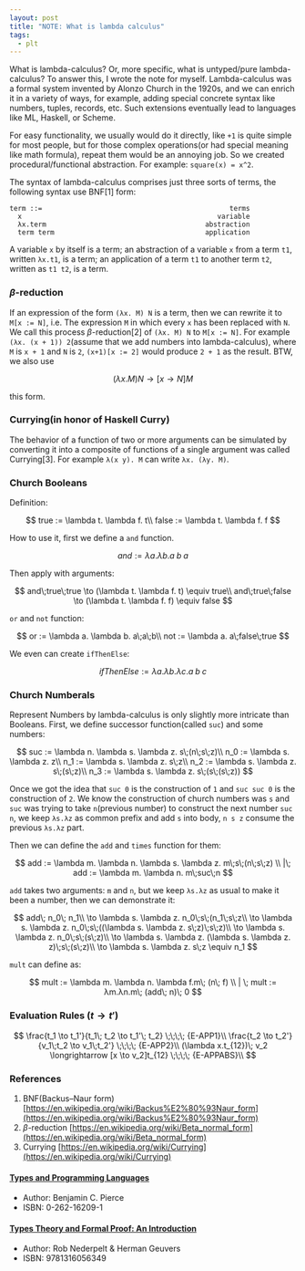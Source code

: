 ```yaml
---
layout: post
title: "NOTE: What is lambda calculus"
tags:
  - plt
---
```


What is lambda-calculus? Or, more specific, what is untyped/pure lambda-calculus? To answer this, I wrote the note for myself. Lambda-calculus was a formal system invented by Alonzo Church in the 1920s, and we can enrich it in a variety of ways, for example, adding special concrete syntax like numbers, tuples, records, etc. Such extensions eventually lead to languages like ML, Haskell, or Scheme.

For easy functionality, we usually would do it directly, like `+1` is quite simple for most people, but for those complex operations(or had special meaning like math formula), repeat them would be an annoying job. So we created procedural/functional abstraction. For example: `square(x) = x^2`.

The syntax of lambda-calculus comprises just three sorts of terms, the following syntax use BNF[1] form:

```bnf
term ::=                                              terms
  x                                                variable
  λx.term                                       abstraction
  term term                                     application
```

A variable `x` by itself is a term; an abstraction of a variable `x` from a term `t1`, written `λx.t1`, is a term; an application of a term `t1` to another term `t2`, written as `t1 t2`, is a term.

### $\beta$-reduction

If an expression of the form `(λx. M) N` is a term, then we can rewrite it to `M[x := N]`, i.e. The expression `M` in which every `x` has been replaced with `N`. We call this process $\beta$-reduction[2] of `(λx. M) N` to `M[x := N]`. For example `(λx. (x + 1)) 2`(assume that we add numbers into lambda-calculus), where `M` is `x + 1` and `N` is `2`, `(x+1)[x := 2]` would produce `2 + 1` as the result. BTW, we also use

$$
(\lambda x.M)N \longrightarrow [x \to N]M
$$

this form.

### Currying(in honor of Haskell Curry)

The behavior of a function of two or more arguments can be simulated by converting it into a composite of functions of a single argument was called Currying[3]. For example `λ(x y). M` can write `λx. (λy. M)`.

### Church Booleans

Definition:

$$
true := \lambda t. \lambda f. t\\
false := \lambda t. \lambda f. f
$$

How to use it, first we define a `and` function.

$$
and := \lambda a. \lambda b. a\;b\;a
$$

Then apply with arguments:

$$
and\;true\;true \to (\lambda t. \lambda f. t) \equiv true\\
and\;true\;false \to (\lambda t. \lambda f. f) \equiv false
$$

`or` and `not` function:

$$
or := \lambda a. \lambda b. a\;a\;b\\
not := \lambda a. a\;false\;true
$$

We even can create `ifThenElse`:

$$
ifThenElse := \lambda a. \lambda b. \lambda c. a\;b\;c
$$

### Church Numberals

Represent Numbers by lambda-calculus is only slightly more intricate than Booleans. First, we define successor function(called `suc`) and some numbers:

$$
suc := \lambda n. \lambda s. \lambda z. s\;(n\;s\;z)\\
n_0 := \lambda s. \lambda z. z\\
n_1 := \lambda s. \lambda z. s\;z\\
n_2 := \lambda s. \lambda z. s\;(s\;z)\\
n_3 := \lambda s. \lambda z. s\;(s\;(s\;z))
$$

Once we got the idea that `suc 0` is the construction of `1` and `suc suc 0` is the construction of `2`. We know the construction of church numbers was `s` and `suc` was trying to take `n`(previous number) to construct the next number `suc n`, we keep `λs.λz` as common prefix and add `s` into body, `n s z` consume the previous `λs.λz` part.

Then we can define the `add` and `times` function for them:

$$
add := \lambda m. \lambda n. \lambda s. \lambda z. m\;s\;(n\;s\;z) \\
|\; add := \lambda m. \lambda n. m\;suc\;n
$$

`add` takes two arguments: `m` and `n`, but we keep `λs.λz` as usual to make it been a number, then we can demonstrate it:

$$
add\; n_0\; n_1\\
\to \lambda s. \lambda z. n_0\;s\;(n_1\;s\;z\\
\to \lambda s. \lambda z. n_0\;s\;((\lambda s. \lambda z. s\;z)\;s\;z)\\
\to \lambda s. \lambda z. n_0\;s\;(s\;z)\\
\to \lambda s. \lambda z. (\lambda s. \lambda z. z)\;s\;(s\;z)\\
\to \lambda s. \lambda z. s\;z \equiv n_1
$$

`mult` can define as:

$$
mult := \lambda m. \lambda n. \lambda f.m\; (n\; f) \\
| \; mult := λm.λn.m\; (add\; n)\; 0
$$

### Evaluation Rules ($t \to t'$)

$$
\frac{t_1 \to t_1'}{t_1\; t_2 \to t_1'\; t_2} \;\;\;\; {E-APP1}\\
\frac{t_2 \to t_2'}{v_1\;t_2 \to v_1\;t_2'} \;\;\;\; {E-APP2}\\
(\lambda x.t_{12})\; v_2 \longrightarrow [x \to v_2]t_{12} \;\;\;\; {E-APPABS}\\
$$

### References

1. BNF(Backus–Naur form) [https://en.wikipedia.org/wiki/Backus%E2%80%93Naur_form](https://en.wikipedia.org/wiki/Backus%E2%80%93Naur_form)
2. $\beta$-reduction [https://en.wikipedia.org/wiki/Beta_normal_form](https://en.wikipedia.org/wiki/Beta_normal_form)
3. Currying [https://en.wikipedia.org/wiki/Currying](https://en.wikipedia.org/wiki/Currying)

#### [Types and Programming Languages](https://www.cis.upenn.edu/~bcpierce/tapl/)

- Author: Benjamin C. Pierce
- ISBN: 0-262-16209-1

#### [Types Theory and Formal Proof: An Introduction](https://www.cambridge.org/tw/academic/subjects/computer-science/programming-languages-and-applied-logic/type-theory-and-formal-proof-introduction?format=AR&isbn=9781316056349)

- Author: Rob Nederpelt & Herman Geuvers
- ISBN: 9781316056349
